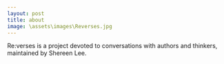 ```yaml
---
layout: post
title: about
image: \assets\images\Reverses.jpg
---
```


Re:verses is a project devoted to conversations with authors and thinkers, maintained by Shereen Lee.
